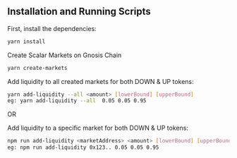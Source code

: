 
## Installation and Running Scripts

First, install the dependencies:

```bash
yarn install
```

Create Scalar Markets on Gnosis Chain

```bash
yarn create-markets
```

Add liquidity to all created markets for both DOWN & UP tokens:

```bash
yarn add-liquidity --all <amount> [lowerBound] [upperBound]
eg: yarn add-liquidity --all  0.05 0.05 0.95
```

OR

Add liquidity to a specific market for both DOWN & UP tokens:

```bash
npm run add-liquidity <marketAddress> <amount> [lowerBound] [upperBound]
eg: npm run add-liquidity 0x123.. 0.05 0.05 0.95
```
